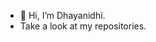 - 👋 Hi, I’m Dhayanidhi. 
- Take a look at my repositories.

<!---
dhayeah/dhayeah is a ✨ special ✨ repository because its `README.md` (this file) appears on your GitHub profile.
You can click the Preview link to take a look at your changes.
--->
